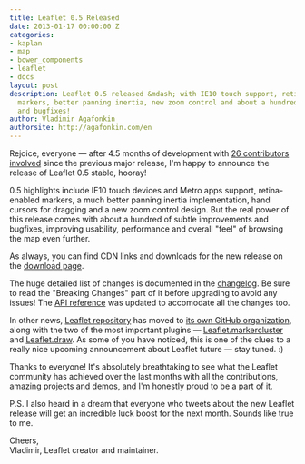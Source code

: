 ```yaml
---
title: Leaflet 0.5 Released
date: 2013-01-17 00:00:00 Z
categories:
- kaplan
- map
- bower_components
- leaflet
- docs
layout: post
description: Leaflet 0.5 released &mdash; with IE10 touch support, retina-enabled
  markers, better panning inertia, new zoom control and about a hundred of other improvements
  and bugfixes!
author: Vladimir Agafonkin
authorsite: http://agafonkin.com/en
---
```


Rejoice, everyone &mdash; after 4.5 months of development with [26 contributors involved](https://github.com/Leaflet/Leaflet/graphs/contributors?from=2012-08-30&to=2013-01-17&type=c) since the previous major release, I'm happy to announce the release of Leaflet 0.5 stable, hooray!

0.5 highlights include IE10 touch devices and Metro apps support, retina-enabled markers, a much better panning inertia implementation, hand cursors for dragging and a new zoom control design. But the real power of this release comes with about a hundred of subtle improvements and bugfixes, improving usability, performance and overall "feel" of browsing the map even further.

As always, you can find CDN links and downloads for the new release on the [download page](../../../download.html).

The huge detailed list of changes is documented in the [changelog](https://github.com/Leaflet/Leaflet/blob/master/CHANGELOG.md). Be sure to read the "Breaking Changes" part of it before upgrading to avoid any issues! The [API reference](../../../reference.html) was updated to accomodate all the changes too.

In other news, [Leaflet repository](https://github.com/Leaflet/Leaflet) has moved to [its own GitHub organization](https://github.com/Leaflet), along with the two of the most important plugins &mdash; [Leaflet.markercluster](https://github.com/Leaflet/Leaflet.markercluster) and [Leaflet.draw](https://github.com/Leaflet/Leaflet.draw). As some of you have noticed, this is one of the clues to a really nice upcoming announcement about Leaflet future &mdash; stay tuned. :)

Thanks to everyone! It's absolutely breathtaking to see what the Leaflet community has achieved over the last months with all the contributions, amazing projects and demos, and I'm honestly proud to be a part of it.

P.S. I also heard in a dream that everyone who tweets about the new Leaflet release will get an incredible luck boost for the next month. Sounds like true to me.

Cheers,<br />
Vladimir, Leaflet creator and maintainer.

